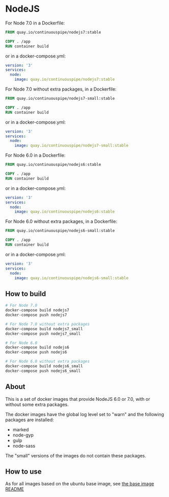 # NodeJS

For Node 7.0 in a Dockerfile:
```Dockerfile
FROM quay.io/continuouspipe/nodejs7:stable

COPY . /app
RUN container build
```
or in a docker-compose.yml:
```yml
version: '3'
services:
  node:
    image: quay.io/continuouspipe/nodejs7:stable
```

For Node 7.0 without extra packages, in a Dockerfile:
```Dockerfile
FROM quay.io/continuouspipe/nodejs7-small:stable

COPY . /app
RUN container build
```
or in a docker-compose.yml:
```yml
version: '3'
services:
  node:
    image: quay.io/continuouspipe/nodejs7-small:stable
```

For Node 6.0 in a Dockerfile:
```Dockerfile
FROM quay.io/continuouspipe/nodejs6:stable

COPY . /app
RUN container build
```
or in a docker-compose.yml:
```yml
version: '3'
services:
  node:
    image: quay.io/continuouspipe/nodejs6:stable
```

For Node 6.0 without extra packages, in a Dockerfile:
```Dockerfile
FROM quay.io/continuouspipe/nodejs6-small:stable

COPY . /app
RUN container build
```
or in a docker-compose.yml:
```yml
version: '3'
services:
  node:
    image: quay.io/continuouspipe/nodejs6-small:stable
```

## How to build
```bash
# For Node 7.0
docker-compose build nodejs7
docker-compose push nodejs7

# For Node 7.0 without extra packages
docker-compose build nodejs7_small
docker-compose push nodejs7_small

# For Node 6.0
docker-compose build nodejs6
docker-compose push nodejs6

# For Node 6.0 without extra packages
docker-compose build nodejs6_small
docker-compose push nodejs6_small
```

## About

This is a set of docker images that provide NodeJS 6.0 or 7.0, with or without some extra packages.

The docker images have the global log level set to "warn" and the following packages are installed:

* marked
* node-gyp
* gulp
* node-sass

The "small" versions of the images do not contain these packages.

## How to use

As for all images based on the ubuntu base image, see
[the base image README](../../ubuntu/16.04/README.md)
